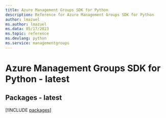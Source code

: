 ```yaml
---
title: Azure Management Groups SDK for Python
description: Reference for Azure Management Groups SDK for Python
author: lmazuel
ms.author: lmazuel
ms.data: 05/17/2023
ms.topic: reference
ms.devlang: python
ms.service: managementgroups
---
```

# Azure Management Groups SDK for Python - latest
## Packages - latest
[!INCLUDE [packages](management-groups-index.md)]